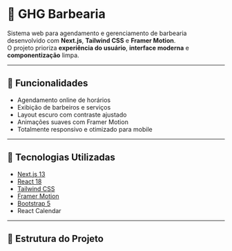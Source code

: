 # 💈 GHG Barbearia

Sistema web para agendamento e gerenciamento de barbearia desenvolvido com **Next.js**, **Tailwind CSS** e **Framer Motion**.  
O projeto prioriza **experiência do usuário**, **interface moderna** e **componentização** limpa.

---

## 🚀 Funcionalidades
- Agendamento online de horários
- Exibição de barbeiros e serviços
- Layout escuro com contraste ajustado
- Animações suaves com Framer Motion
- Totalmente responsivo e otimizado para mobile

---

## 🧰 Tecnologias Utilizadas
- [Next.js 13](https://nextjs.org/)
- [React 18](https://react.dev/)
- [Tailwind CSS](https://tailwindcss.com/)
- [Framer Motion](https://www.framer.com/motion/)
- [Bootstrap 5](https://getbootstrap.com/)
- React Calendar

---

## 🧱 Estrutura do Projeto
